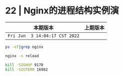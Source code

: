 # 22 | Nginx的进程结构实例演

|本期版本|上期版本 
|:---:|:---:
`Fri Jun  3 14:04:17 CST 2022` | 


```bash
ps -ef|grep nginx
```

```bash
nginx -s reload
```

```bash
kill -SIGHUP 9170
kill -SIGTERM 16982
```